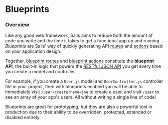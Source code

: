 # Blueprints

### Overview

Like any good web framework, Sails aims to reduce both the amount of code you write and the time it takes to get a functional app up and running.  _Blueprints_ are Sails&rsquo; way of quickly generating API [routes](http://sailsjs.com/documentation/concepts/routes) and [actions](http://sailsjs.com/documentation/concepts/controllers#?actions) based on your application design.

Together, [blueprint routes](http://sailsjs.com/documentation/concepts/blueprints/blueprint-routes) and [blueprint actions](http://sailsjs.com/documentation/concepts/blueprints/blueprint-actions) constitute the **blueprint API**, the built-in logic that powers the [RESTful JSON API](http://en.wikipedia.org/wiki/Representational_state_transfer) you get every time you create a model and controller.

For example, if you create a `User.js` model and `UserController.js` controller file in your project, then with blueprints enabled you will be able to immediately visit `/user/create?name=joe` to create a user, and visit `/user` to see an array of your app's users.  All without writing a single line of code!

Blueprints are great for prototyping, but they are also a powerful tool in production due to their ability to be overridden, protected, extended or disabled entirely.

<docmeta name="displayName" value="Blueprints">
